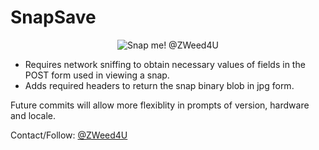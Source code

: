 # SnapSave  
<p align="center">
  <img src="https://github.com/zweed4u/SnapSave/blob/master/snap.png?raw=true" alt="Snap me! @ZWeed4U"/>
</p>

* Requires network sniffing to obtain necessary values of fields in the POST form used in viewing a snap.  
* Adds required headers to return the snap binary blob in jpg form.  

Future commits will allow more flexiblity in prompts of version, hardware and locale.  

Contact/Follow: [@ZWeed4U](http://www.twitter.com/zweed4u)


